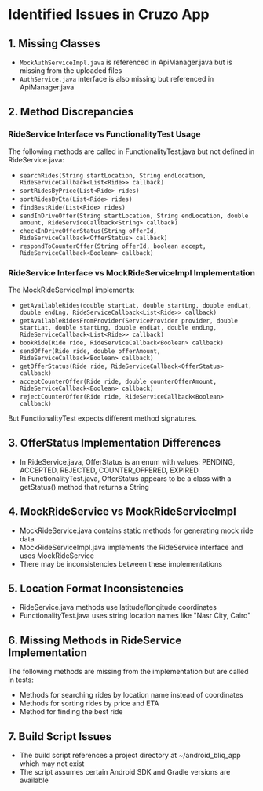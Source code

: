 # Identified Issues in Cruzo App

## 1. Missing Classes
- `MockAuthServiceImpl.java` is referenced in ApiManager.java but is missing from the uploaded files
- `AuthService.java` interface is also missing but referenced in ApiManager.java

## 2. Method Discrepancies
### RideService Interface vs FunctionalityTest Usage
The following methods are called in FunctionalityTest.java but not defined in RideService.java:
- `searchRides(String startLocation, String endLocation, RideServiceCallback<List<Ride>> callback)`
- `sortRidesByPrice(List<Ride> rides)`
- `sortRidesByEta(List<Ride> rides)`
- `findBestRide(List<Ride> rides)`
- `sendInDriveOffer(String startLocation, String endLocation, double amount, RideServiceCallback<String> callback)`
- `checkInDriveOfferStatus(String offerId, RideServiceCallback<OfferStatus> callback)`
- `respondToCounterOffer(String offerId, boolean accept, RideServiceCallback<Boolean> callback)`

### RideService Interface vs MockRideServiceImpl Implementation
The MockRideServiceImpl implements:
- `getAvailableRides(double startLat, double startLng, double endLat, double endLng, RideServiceCallback<List<Ride>> callback)`
- `getAvailableRidesFromProvider(ServiceProvider provider, double startLat, double startLng, double endLat, double endLng, RideServiceCallback<List<Ride>> callback)`
- `bookRide(Ride ride, RideServiceCallback<Boolean> callback)`
- `sendOffer(Ride ride, double offerAmount, RideServiceCallback<Boolean> callback)`
- `getOfferStatus(Ride ride, RideServiceCallback<OfferStatus> callback)`
- `acceptCounterOffer(Ride ride, double counterOfferAmount, RideServiceCallback<Boolean> callback)`
- `rejectCounterOffer(Ride ride, RideServiceCallback<Boolean> callback)`

But FunctionalityTest expects different method signatures.

## 3. OfferStatus Implementation Differences
- In RideService.java, OfferStatus is an enum with values: PENDING, ACCEPTED, REJECTED, COUNTER_OFFERED, EXPIRED
- In FunctionalityTest.java, OfferStatus appears to be a class with a getStatus() method that returns a String

## 4. MockRideService vs MockRideServiceImpl
- MockRideService.java contains static methods for generating mock ride data
- MockRideServiceImpl.java implements the RideService interface and uses MockRideService
- There may be inconsistencies between these implementations

## 5. Location Format Inconsistencies
- RideService.java methods use latitude/longitude coordinates
- FunctionalityTest.java uses string location names like "Nasr City, Cairo"

## 6. Missing Methods in RideService Implementation
The following methods are missing from the implementation but are called in tests:
- Methods for searching rides by location name instead of coordinates
- Methods for sorting rides by price and ETA
- Method for finding the best ride

## 7. Build Script Issues
- The build script references a project directory at ~/android_bliq_app which may not exist
- The script assumes certain Android SDK and Gradle versions are available
